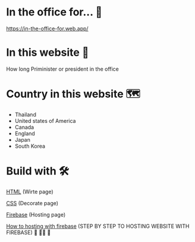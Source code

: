 # In the office for... 🏢

<a href="https://in-the-office-for.web.app/" target="_blank">https://in-the-office-for.web.app/</a>


# In this website 📰

How long Priminister or president in the office

# Country in this website 🗺️

- Thailand 
- United states of America
- Canada
- England
- Japan
- South Korea 

# Build with 🛠️

<a href="https://www.w3schools.com/html/" target="_blank">HTML</a> (Wirte page)

<a href="https://www.w3schools.com/css/" target="_blank">CSS</a> (Decorate page)

<a href="https://console.firebase.google.com/" target="_blank">Firebase</a> (Hosting page)

<a href="https://www.youtube.com/watch?v=w7xKZ5PWizs&t=295s" target="_blank">How to hosting with firebase</a> (STEP BY STEP TO HOSTING WEBSITE WITH FIREBASE)
🏢 🧑‍💼 🏢
